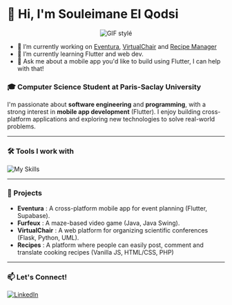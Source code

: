 # 👋 Hi, I'm Souleimane El Qodsi

<p align="center">
  <img src="https://media4.giphy.com/media/v1.Y2lkPTc5MGI3NjExZjJnNjhmMDZmMGhlMXd0YjNmMHc0YTNyd3ZqcTN2dXBicnZhYmVmaiZlcD12MV9pbnRlcm5hbF9naWZfYnlfaWQmY3Q9Zw/ua7vVw9awZKWwLSYpW/giphy.gif" alt="GIF stylé">
</p>

- 🔭 I’m currently working on [Eventura](https://github.com/souleimaneelqodsi/eventura), [VirtualChair](https://github.com/souleimaneelqodsi/virtualchair) and [Recipe Manager](https://github.com/souleimaneelqodsi/recipes)
- 🌱 I’m currently learning Flutter and web dev.
- 💬 Ask me about a mobile app you'd like to build using Flutter, I can help with that!
  
### 🎓 Computer Science Student at Paris-Saclay University
I'm passionate about **software engineering** and **programming**, with a strong interest in **mobile app development** (Flutter). I enjoy building cross-platform applications and exploring new technologies to solve real-world problems.

---

### 🛠️ Tools I work with

![My Skills](https://skillicons.dev/icons?i=flutter,dart,python,flask,java,ocaml,c,cpp,php,postgresql,supabase,git,github)

---

### 🚀 Projects

- **Eventura** : A cross-platform mobile app for event planning (Flutter, Supabase).
- **Furfeux** : A maze-based video game (Java, Java Swing).
- **VirtualChair** : A web platform for organizing scientific conferences (Flask, Python, UML).
- **Recipes** : A platform where people can easily post, comment and translate cooking recipes (Vanilla JS, HTML/CSS, PHP)

---

### 📫 Let's Connect!

[![LinkedIn](https://img.shields.io/badge/LinkedIn-0077B5?style=for-the-badge&logo=linkedin&logoColor=white)](https://www.linkedin.com/in/souleimaneelqodsi)
